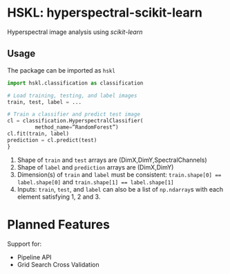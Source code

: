 # HSKL: hyperspectral-scikit-learn

Hyperspectral image analysis using *scikit-learn*

## Usage

The package can be imported as `hskl`

```python
import hskl.classification as classification

# Load training, testing, and label images
train, test, label = ...

# Train a classifier and predict test image
cl = classification.HyperspectralClassifier(
         method_name=”RandomForest”)
cl.fit(train, label)
prediction = cl.predict(test)
}
```

1. Shape of `train` and `test` arrays are (DimX,DimY,SpectralChannels)
2. Shape of `label` and `prediction` arrays are (DimX,DimY)
3. Dimension(s) of `train` and `label` must be consistent: `train.shape[0] == label.shape[0]` and `train.shape[1] == label.shape[1]`
4. Inputs: `train`, `test`, and `label` can also be a list of `np.ndarray`s with each element satisfying 1, 2 and 3.

# Planned Features

Support for:
* Pipeline API
* Grid Search Cross Validation
